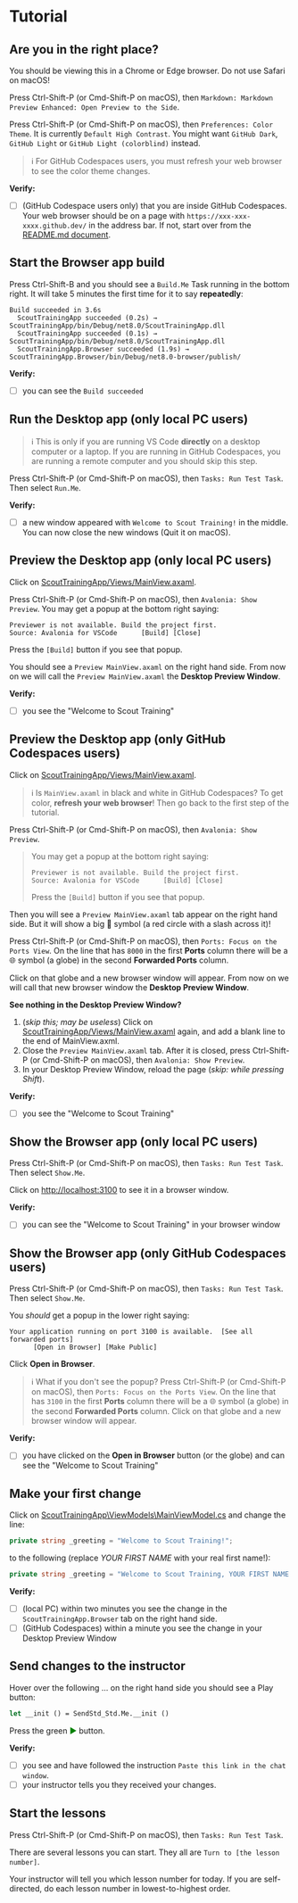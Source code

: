# Tutorial

## Are you in the right place?

You should be viewing this in a Chrome or Edge browser. Do not use Safari on macOS!

Press Ctrl-Shift-P (or Cmd-Shift-P on macOS), then `Markdown: Markdown Preview Enhanced: Open Preview to the Side`.

Press Ctrl-Shift-P (or Cmd-Shift-P on macOS), then `Preferences: Color Theme`. It is currently `Default High Contrast`. You might want `GitHub Dark`, `GitHub Light` or `GitHub Light (colorblind)` instead.

> ℹ️ For GitHub Codespaces users, you must refresh your web browser to see the color theme changes.

**Verify:**

- [ ] (GitHub Codespace users only) that you are inside GitHub Codespaces. Your web browser should be on a page with `https://xxx-xxx-xxxx.github.dev/` in the address bar. If not, start over from the [README.md document](../README.md).

## Start the Browser app build

Press Ctrl-Shift-B and you should see a `Build.Me` Task running in the bottom right. It will take 5 minutes the first time for it to say **repeatedly**:

```text
Build succeeded in 3.6s
  ScoutTrainingApp succeeded (0.2s) → ScoutTrainingApp/bin/Debug/net8.0/ScoutTrainingApp.dll
  ScoutTrainingApp succeeded (0.1s) → ScoutTrainingApp/bin/Debug/net8.0/ScoutTrainingApp.dll
  ScoutTrainingApp.Browser succeeded (1.9s) → ScoutTrainingApp.Browser/bin/Debug/net8.0-browser/publish/
```

**Verify:**

- [ ] you can see the `Build succeeded`

## Run the Desktop app (only local PC users)

> ℹ️ This is only if you are running VS Code **directly** on a desktop computer or a laptop. If you are running in GitHub Codespaces, you are running a remote computer and you should skip this step.

Press Ctrl-Shift-P (or Cmd-Shift-P on macOS), then `Tasks: Run Test Task`. Then select `Run.Me`.

**Verify:**

- [ ] a new window appeared with `Welcome to Scout Training!` in the middle. You can now close the new windows (Quit it on macOS).

## Preview the Desktop app (only local PC users)

Click on [ScoutTrainingApp/Views/MainView.axaml](../ScoutTrainingApp/Views/MainView.axaml).

Press Ctrl-Shift-P (or Cmd-Shift-P on macOS), then `Avalonia: Show Preview`.
You may get a popup at the bottom right saying:

```text
Previewer is not available. Build the project first.
Source: Avalonia for VSCode      [Build] [Close]
```

Press the `[Build]` button if you see that popup.

You should see a `Preview MainView.axaml` on the right hand side. From now on we will call the `Preview MainView.axaml` the **Desktop Preview Window**.

**Verify:**

- [ ] you see the "Welcome to Scout Training"

## Preview the Desktop app (only GitHub Codespaces users)

Click on [ScoutTrainingApp/Views/MainView.axaml](../ScoutTrainingApp/Views/MainView.axaml).

> ℹ️ Is `MainView.axaml` in black and white in GitHub Codespaces? To get color, **refresh your web browser**! Then go back to the first step of the tutorial.

Press Ctrl-Shift-P (or Cmd-Shift-P on macOS), then `Avalonia: Show Preview`.

> You may get a popup at the bottom right saying:
>
> ```text
> Previewer is not available. Build the project first.
> Source: Avalonia for VSCode      [Build] [Close]
> ```
>
> Press the `[Build]` button if you see that popup.

Then you will see a `Preview MainView.axaml` tab
appear on the right hand side. But it will show a big 🚫 symbol (a red
circle with a slash across it)!

Press Ctrl-Shift-P (or Cmd-Shift-P on macOS), then `Ports: Focus on the Ports View`.
On the line that has `8000` in the first **Ports** column there will be a 🌐 symbol
(a globe) in the second **Forwarded Ports** column.

Click on that globe and a new browser window will appear. From now on we will call that new browser window the **Desktop Preview Window**.

**See nothing in the Desktop Preview Window?**

1. (*skip this; may be useless*) Click on [ScoutTrainingApp/Views/MainView.axaml](../ScoutTrainingApp/Views/MainView.axaml) again,
and add a blank line to the end of MainView.axml.
2. Close the `Preview MainView.axaml` tab. After it is closed, press Ctrl-Shift-P (or Cmd-Shift-P on macOS), then `Avalonia: Show Preview`.
3. In your Desktop Preview Window, reload the page (*skip: while pressing Shift*).

**Verify:**

- [ ] you see the "Welcome to Scout Training"

## Show the Browser app (only local PC users)

Press Ctrl-Shift-P (or Cmd-Shift-P on macOS), then `Tasks: Run Test Task`. Then select `Show.Me`.

Click on <http://localhost:3100> to see it in a browser window.

**Verify:**

- [ ] you can see the "Welcome to Scout Training" in your browser window

## Show the Browser app (only GitHub Codespaces users)

Press Ctrl-Shift-P (or Cmd-Shift-P on macOS), then `Tasks: Run Test Task`. Then select `Show.Me`.

You *should* get a popup in the lower right saying:

```text
Your application running on port 3100 is available.  [See all forwarded ports]
      [Open in Browser] [Make Public]
```

Click **Open in Browser**.

> ℹ️ What if you don't see the popup? Press Ctrl-Shift-P (or Cmd-Shift-P on macOS), then `Ports: Focus on the Ports View`. On the line that has `3100` in the first **Ports** column there will be a 🌐 symbol
(a globe) in the second **Forwarded Ports** column. Click on that globe and a new browser window will appear.

**Verify:**

- [ ] you have clicked on the **Open in Browser** button (or the globe) and can see the "Welcome to Scout Training"

## Make your first change

Click on [ScoutTrainingApp\ViewModels\MainViewModel.cs](../ScoutTrainingApp/ViewModels/MainViewModel.cs) and change the line:

```csharp
private string _greeting = "Welcome to Scout Training!";
```

to the following (replace *YOUR FIRST NAME* with your real first name!):

```csharp
private string _greeting = "Welcome to Scout Training, YOUR FIRST NAME!";
```

**Verify:**

- [ ] (local PC) within two minutes you see the change in the `ScoutTrainingApp.Browser` tab on the right hand side.
- [ ] (GitHub Codespaces) within a minute you see the change in your Desktop Preview Window

## Send changes to the instructor

Hover over the following ... on the right hand side you should see a Play button:

```ocaml {cmd="dk" args=["--project-dir", "..", "-s", "$input_file", "Run"]}
let __init () = SendStd_Std.Me.__init ()
```

Press the green <span style="color: green">▶</span> button.

**Verify:**

- [ ] you see and have followed the instruction `Paste this link in the chat window`.
- [ ] your instructor tells you they received your changes.

## Start the lessons

Press Ctrl-Shift-P (or Cmd-Shift-P on macOS), then `Tasks: Run Test Task`.

There are several lessons you can start. They all are `Turn to [the lesson number]`.

Your instructor will tell you which lesson number for today. If you are self-directed, do each lesson number in lowest-to-highest order.
